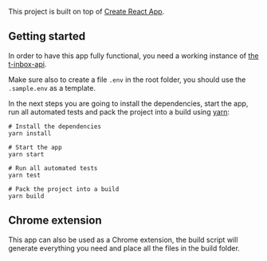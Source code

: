 This project is built on top of [Create React App](https://github.com/facebookincubator/create-react-app).

## Getting started
In order to have this app fully functional, you need a working instance of [the t-inbox-api](https://github.com/nicolasiensen/t-inbox-api).

Make sure also to create a file `.env` in the root folder, you should use the `.sample.env` as a template.

In the next steps you are going to install the dependencies, start the app, run all automated tests and pack the project into a build using [yarn](https://yarnpkg.com/en/):

```shell
# Install the dependencies
yarn install

# Start the app
yarn start

# Run all automated tests
yarn test

# Pack the project into a build
yarn build
```

## Chrome extension
This app can also be used as a Chrome extension, the build script will generate everything you need and place all the files in the build folder.

